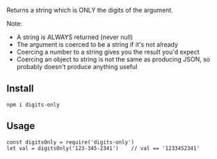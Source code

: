 Returns a string which is ONLY the digits of the argument.

Note:
- A string is ALWAYS returned (never null)
- The argument is coerced to be a string if it's not already
- Coercing a number to a string gives you the result you'd expect
- Coercing an object to string is not the same as producing JSON, so probably doesn't produce anything useful


## Install

```
npm i digits-only
```

## Usage

```
const digitsOnly = require('digits-only')
let val = digitsOnly('123-345-2341')	// val == '1233452341'
```

